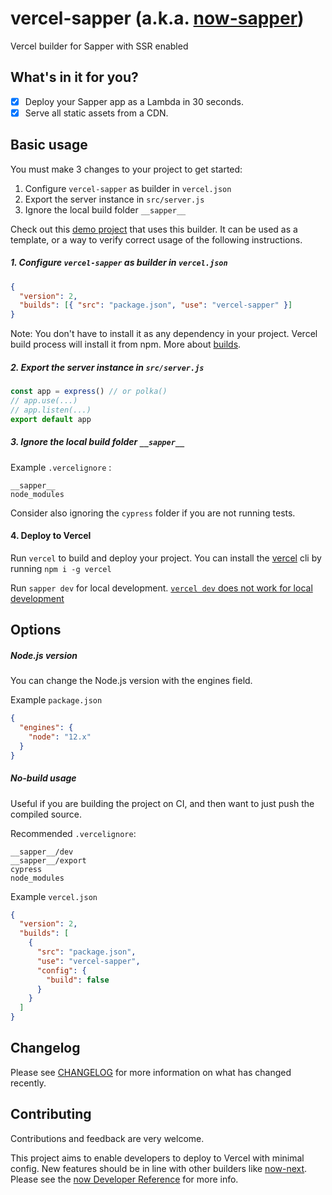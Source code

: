 # vercel-sapper (a.k.a. [now-sapper](https://github.com/thgh/now-sapper/tree/now))

Vercel builder for Sapper with SSR enabled

## What's in it for you?

* [x] Deploy your Sapper app as a Lambda in 30 seconds.
* [x] Serve all static assets from a CDN.

## Basic usage

You must make 3 changes to your project to get started:

1. Configure `vercel-sapper` as builder in `vercel.json`
2. Export the server instance in `src/server.js`
3. Ignore the local build folder `__sapper__`

Check out this [demo project](https://github.com/beyonk-adventures/now-sapper-demo) that uses this builder. It can be used as a template, or a way to verify correct usage of the following instructions.


##### 1. Configure `vercel-sapper` as builder in `vercel.json`

```json
{
  "version": 2,
  "builds": [{ "src": "package.json", "use": "vercel-sapper" }]
}
```
Note: You don't have to install it as any dependency in your project. Vercel build process will install it from npm. More about [builds](https://vercel.com/docs/configuration#project/builds).

##### 2. Export the server instance in `src/server.js`

```js
const app = express() // or polka()
// app.use(...)
// app.listen(...)
export default app
```

##### 3. Ignore the local build folder `__sapper__`

Example `.vercelignore` :
```
__sapper__
node_modules
```

Consider also ignoring the `cypress` folder if you are not running tests.

#### 4. Deploy to Vercel

Run `vercel` to build and deploy your project. You can install the [vercel](https://vercel.com/download) cli by running `npm i -g vercel`

Run `sapper dev` for local development. [`vercel dev` does not work for local development](https://github.com/thgh/vercel-sapper/issues/4#issuecomment-536189926)

## Options

##### Node.js version

You can change the Node.js version with the engines field.

Example `package.json`
```json
{
  "engines": {
    "node": "12.x"
  }
}
```

##### No-build usage

Useful if you are building the project on CI, and then want to just push the compiled source.

Recommended `.vercelignore`:
```
__sapper__/dev
__sapper__/export
cypress
node_modules
```

Example `vercel.json`
```json
{
  "version": 2,
  "builds": [
    {
      "src": "package.json",
      "use": "vercel-sapper",
      "config": {
        "build": false
      }
    }
  ]
}
```

## Changelog

Please see [CHANGELOG](CHANGELOG.md) for more information on what has changed recently.

## Contributing

Contributions and feedback are very welcome.

This project aims to enable developers to deploy to Vercel with minimal config. New features should be in line with other builders like [now-next](https://github.com/zeit/now/tree/master/packages/now-next). Please see the [now Developer Reference](https://github.com/zeit/now/blob/master/DEVELOPING_A_RUNTIME.md) for more info.
